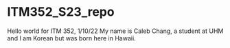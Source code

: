 # ITM352_S23_repo
Hello world for ITM 352, 1/10/22
My name is Caleb Chang, a student at UHM and I am Korean but was born here in Hawaii.
